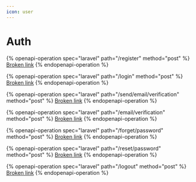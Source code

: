 ```yaml
---
icon: user
---
```


# Auth

{% openapi-operation spec="laravel" path="/register" method="post" %}
[Broken link](broken-reference)
{% endopenapi-operation %}

{% openapi-operation spec="laravel" path="/login" method="post" %}
[Broken link](broken-reference)
{% endopenapi-operation %}

{% openapi-operation spec="laravel" path="/send/email/verification" method="post" %}
[Broken link](broken-reference)
{% endopenapi-operation %}

{% openapi-operation spec="laravel" path="/email/verification" method="post" %}
[Broken link](broken-reference)
{% endopenapi-operation %}

{% openapi-operation spec="laravel" path="/forget/password" method="post" %}
[Broken link](broken-reference)
{% endopenapi-operation %}

{% openapi-operation spec="laravel" path="/reset/password" method="post" %}
[Broken link](broken-reference)
{% endopenapi-operation %}

{% openapi-operation spec="laravel" path="/logout" method="post" %}
[Broken link](broken-reference)
{% endopenapi-operation %}
